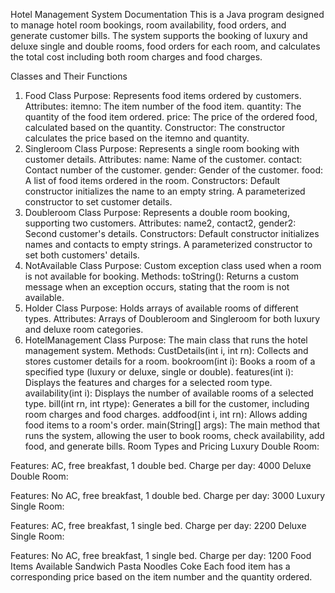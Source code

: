 Hotel Management System Documentation
This is a Java program designed to manage hotel room bookings, room availability, food orders, and generate customer bills. The system supports the booking of luxury and deluxe single and double rooms, food orders for each room, and calculates the total cost including both room charges and food charges.

Classes and Their Functions
1. Food Class
Purpose: Represents food items ordered by customers.
Attributes:
itemno: The item number of the food item.
quantity: The quantity of the food item ordered.
price: The price of the ordered food, calculated based on the quantity.
Constructor:
The constructor calculates the price based on the itemno and quantity.
2. Singleroom Class
Purpose: Represents a single room booking with customer details.
Attributes:
name: Name of the customer.
contact: Contact number of the customer.
gender: Gender of the customer.
food: A list of food items ordered in the room.
Constructors:
Default constructor initializes the name to an empty string.
A parameterized constructor to set customer details.
3. Doubleroom Class
Purpose: Represents a double room booking, supporting two customers.
Attributes:
name2, contact2, gender2: Second customer's details.
Constructors:
Default constructor initializes names and contacts to empty strings.
A parameterized constructor to set both customers' details.
4. NotAvailable Class
Purpose: Custom exception class used when a room is not available for booking.
Methods:
toString(): Returns a custom message when an exception occurs, stating that the room is not available.
5. Holder Class
Purpose: Holds arrays of available rooms of different types.
Attributes:
Arrays of Doubleroom and Singleroom for both luxury and deluxe room categories.
6. HotelManagement Class
Purpose: The main class that runs the hotel management system.
Methods:
CustDetails(int i, int rn): Collects and stores customer details for a room.
bookroom(int i): Books a room of a specified type (luxury or deluxe, single or double).
features(int i): Displays the features and charges for a selected room type.
availability(int i): Displays the number of available rooms of a selected type.
bill(int rn, int rtype): Generates a bill for the customer, including room charges and food charges.
addfood(int i, int rn): Allows adding food items to a room's order.
main(String[] args): The main method that runs the system, allowing the user to book rooms, check availability, add food, and generate bills.
Room Types and Pricing
Luxury Double Room:

Features: AC, free breakfast, 1 double bed.
Charge per day: 4000
Deluxe Double Room:

Features: No AC, free breakfast, 1 double bed.
Charge per day: 3000
Luxury Single Room:

Features: AC, free breakfast, 1 single bed.
Charge per day: 2200
Deluxe Single Room:

Features: No AC, free breakfast, 1 single bed.
Charge per day: 1200
Food Items Available
Sandwich
Pasta
Noodles
Coke
Each food item has a corresponding price based on the item number and the quantity ordered.
